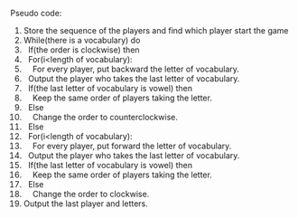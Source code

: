 Pseudo code: 
1. Store the sequence of the players and find which player start the game 
2. While(there is a vocabulary) do
3.   If(the order is clockwise) then 
4.    For(i<length of vocabulary): 
5.     For every player, put backward the letter of vocabulary. 
6.    Output the player who takes the last letter of vocabulary. 
7.    If(the last letter of vocabulary is vowel) then 
8.     Keep the same order of players taking the letter. 
9.    Else 
10.     Change the order to counterclockwise.  
11.   Else  
12.    For(i<length of vocabulary): 
13.     For every player, put forward the letter of vocabulary. 
14.    Output the player who takes the last letter of vocabulary. 
15.    If(the last letter of vocabulary is vowel) then 
16.     Keep the same order of players taking the letter. 
17.    Else 
18.     Change the order to clockwise. 
19. Output the last player and letters. 
 
 
 
